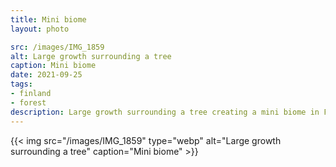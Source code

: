 ```yaml
---
title: Mini biome
layout: photo

src: /images/IMG_1859
alt: Large growth surrounding a tree
caption: Mini biome
date: 2021-09-25
tags:
- finland
- forest
description: Large growth surrounding a tree creating a mini biome in Finland.
---
```


{{< img src="/images/IMG_1859" type="webp" alt="Large growth surrounding a tree" caption="Mini biome" >}}
